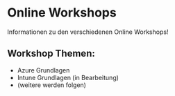 # Online Workshops
Informationen zu den verschiedenen Online Workshops!

## Workshop Themen:
- Azure Grundlagen
- Intune Grundlagen (in Bearbeitung)
- (weitere werden folgen)
